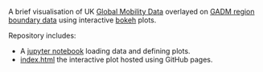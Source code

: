 A brief visualisation of UK [Global Mobility Data](https://www.google.com/covid19/mobility/) overlayed on [GADM region boundary data](https://gadm.org/maps/GBR/england_2.html) using interactive [bokeh](https://docs.bokeh.org/en/latest/index.html) plots.

Repository includes:
- A [jupyter notebook](https://github.com/OliverVipond/COVID-GIS/blob/master/Geospatial_Covid_Data.ipynb) loading data and defining plots.
- [index.html](https://olivervipond.github.io/COVID-GIS/) the interactive plot hosted using GitHub pages.
